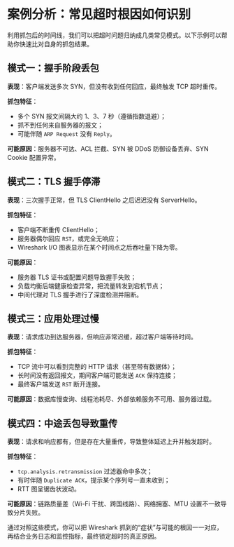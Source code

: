 # 案例分析：常见超时根因如何识别

利用抓包后的时间线，我们可以把超时问题归纳成几类常见模式。以下示例可以帮助你快速比对自身的抓包结果。

## 模式一：握手阶段丢包
**表现**：客户端发送多次 SYN，但没有收到任何回应，最终触发 TCP 超时重传。

**抓包特征**：
- 多个 SYN 报文间隔大约 1、3、7 秒（遵循指数退避）；
- 抓不到任何来自服务器的报文；
- 可能伴随 `ARP Request` 没有 `Reply`。

**可能原因**：服务器不可达、ACL 拦截、SYN 被 DDoS 防御设备丢弃、SYN Cookie 配置异常。

## 模式二：TLS 握手停滞
**表现**：三次握手正常，但 TLS ClientHello 之后迟迟没有 ServerHello。

**抓包特征**：
- 客户端不断重传 ClientHello；
- 服务器偶尔回应 `RST`，或完全无响应；
- Wireshark I/O 图表显示在某个时间点之后吞吐量下降为零。

**可能原因**：
- 服务器 TLS 证书或配置问题导致握手失败；
- 负载均衡后端健康检查异常，把流量转发到宕机节点；
- 中间代理对 TLS 握手进行了深度检测并阻断。

## 模式三：应用处理过慢
**表现**：请求成功到达服务器，但响应非常迟缓，超过客户端等待时间。

**抓包特征**：
- TCP 流中可以看到完整的 HTTP 请求（甚至带有数据体）；
- 长时间没有返回报文，期间客户端可能发送 `ACK` 保持连接；
- 最终客户端发送 `RST` 断开连接。

**可能原因**：数据库慢查询、线程池耗尽、外部依赖服务不可用、服务器过载。

## 模式四：中途丢包导致重传
**表现**：请求和响应都有，但是存在大量重传，导致整体延迟上升并触发超时。

**抓包特征**：
- `tcp.analysis.retransmission` 过滤器命中多次；
- 有时伴随 `Duplicate ACK`，提示某个序列号一直未收到；
- RTT 图呈锯齿状波动。

**可能原因**：链路质量差（Wi-Fi 干扰、跨国线路）、网络拥塞、MTU 设置不一致导致分片失败。

通过对照这些模式，你可以把 Wireshark 抓到的“症状”与可能的根因一一对应，再结合业务日志和监控指标，最终锁定超时的真正原因。
